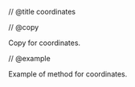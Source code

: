 // @title coordinates

// @copy

Copy for coordinates.

// @example

Example of method for coordinates.
